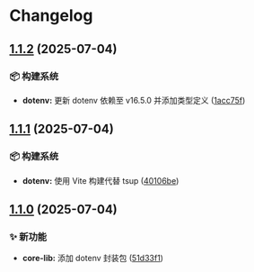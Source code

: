 # Changelog

## [1.1.2](https://github.com/CandriaJS/core-lib/compare/dotenv-v1.1.1...dotenv-v1.1.2) (2025-07-04)


### 📦️ 构建系统

* **dotenv:** 更新 dotenv 依赖至 v16.5.0 并添加类型定义 ([1acc75f](https://github.com/CandriaJS/core-lib/commit/1acc75f1def8c6bb516859de90864b9c3a9b2b51))

## [1.1.1](https://github.com/CandriaJS/core-lib/compare/dotenv-v1.1.0...dotenv-v1.1.1) (2025-07-04)


### 📦️ 构建系统

* **dotenv:** 使用 Vite 构建代替 tsup ([40106be](https://github.com/CandriaJS/core-lib/commit/40106be26ad6cc719d11eaa204ebbc40e528e36f))

## [1.1.0](https://github.com/CandriaJS/core-lib/compare/dotenv-v1.0.0...dotenv-v1.1.0) (2025-07-04)


### ✨ 新功能

* **core-lib:** 添加 dotenv 封装包 ([51d33f1](https://github.com/CandriaJS/core-lib/commit/51d33f1efc5aa225217229dae62677a51d4ac880))
